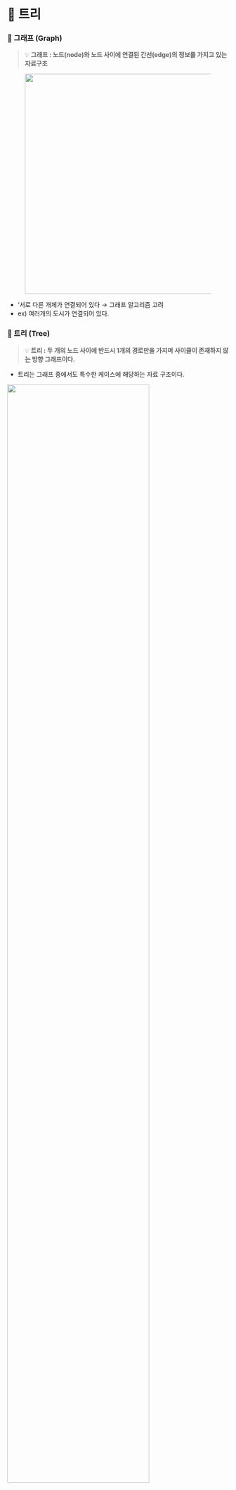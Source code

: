 # 🎄 트리

### 📎 그래프 (Graph)

> 💡 **그래프 : 노드(node)와 노드 사이에 연결된 간선(edge)의 정보를 가지고 있는 자료구조**

<figure>
<image src="https://user-images.githubusercontent.com/102219847/236390921-65e71330-1c1b-4e01-a741-cca82b821043.png" width="500">
  </figure>

- ‘서로 다른 개체가 연결되어 있다 → 그래프 알고리즘 고려
- ex) 여러개의 도시가 연결되어 있다.

### 📎 트리 (Tree)
  
> 💡 **트리 : 두 개의 노드 사이에 반드시 1개의 경로만을 가지며 사이클이 존재하지 않는 방향 그래프이다.**
- 트리는 그래프 중에서도 특수한 케이스에 해당하는 자료 구조이다.


<img src="https://user-images.githubusercontent.com/102219847/236392149-4a9bb29f-c831-465a-8253-e2d033296949.png" width="80%">

- 방향 그래프
- 계층적 구조 (부모-자식 관계)
- 사이클, 자체 간선 (self-loop)가 불가능
- 모든 자식 노드는 하나의 부모 노드를 가지며, 따라서 루트 노드는 하나만 존재

  → 노드가 N개인 트리는 항상 N-1개의 간선을 가짐

- 임의의 두 노드 간의 경로는 유일

---

## 📌 트리 종류
### ○ 편향 트리 (skew tree)

- 모든 노드들이 자식을 하나만 가진 트리
- 왼쪽 방향으로 자식을 하나만 가지면 left skew tree, 오른쪽으로 가지면 right skew tree라고 한다.
  
<img src="https://user-images.githubusercontent.com/102219847/236392615-bb54eecd-363e-4b28-9a49-4f209182fe58.png" width="50%">

### ○ 이진 트리 (Binary Tree)

- 각 노드의 차수 (자식 노드)가 2 이하인 트리

<img src="https://user-images.githubusercontent.com/102219847/236392654-aba70340-1143-4b69-94c8-641809108189.png" width="50%">

### ○ 이진 탐색 트리 (Binary Search Tree, BST)

- 순서화된 이진 트리 : 자식 노드가 2개 이하
- **탐색에 최적화**된 이진 트리, 하지만 재구성 할 때 트리 구조를 만들고 유지할 때 오버헤드가 크다.
- 노드의 왼쪽 자식은 부모의 값보다 작은 값을 가지며, 오른쪽 자식은 부모보다 큰 값을 가진다. (**왼쪽 자식 노드 < 부모 노드 < 오른쪽 자식 노드**)
- 중위 순회로 정렬된 순서를 읽을 수 있다.

![](https://blog.penjee.com/wp-content/uploads/2015/11/binary-search-tree-sorted-array-animation.gif)

### ○ m원 탐색 트리 (M-way Search Tree)

- 최대 m개의 서브 트리를 갖는 탐색 트리
- 이진 탐색 트리의 확장된 형태로 높이를 줄이기 위해 사용

![image](https://user-images.githubusercontent.com/102219847/236392825-da7be451-8d4e-46eb-bb29-c4b509d6cfbd.png)

- 다원 탐색 트리는 스스로 균형을 유지하기 못하기 때문에 불균형이 발생할 수 있으며, 이 경우 검색 성능이 떨어지게 된다.
<img src="https://user-images.githubusercontent.com/102219847/236392852-fc37bc20-016b-4dd2-b85d-4b4ec199e887.png" width="70%">


- 이를 보완하기 위해 스스로 균형을 유지하는 `Balanced Tree`가 있다.

### ○ 균형 트리 (B-Tree, Balanced Tree)

- m원 탐색 트리에서 높이 균형을 유지하는 트리
- 노드의 key의 수가 k개라면, 자식 node의 수는 k+1개이다.
- 루트와 잎 노드를 제외한 트리의 각 노드는 최소 m/2보다 크거나 같은 정수의 서브트리를 갖는다.
- 트리의 루트는 최소 2개의 서브트리를 갖는다.
- 트리의 모든 잎 노드는 같은 레벨에 있다.
- B+ tree, B* tree도 있다. ([참고](https://ssocoit.tistory.com/217))
  
<img src="https://user-images.githubusercontent.com/102219847/236392882-34ae78b0-6e92-4985-b3c7-65b76bde46df.png" width="70%">

### ○ AVL 트리 (Adelson-Velsky and Landis tree)
- 자가 균형 이진 탐색 트리, 스스로 균형을 잡는 데이터 구조이다.
- 이진탐색트리는 한쪽으로 노드가 쏠릴 수 있다. 최악의 경우 O(N)의 시간이 필요하다.
  -> 이런 단점을 극복할 수 있는 자료구조가 AVL 트리이다.
1. 이진 탐색 트리의 속성을 가진다.
2. 왼쪽, 오른쪽 서브 트리의 높이 차이가 최대 1이다.
3. 높이 차이가 1보다 커지면 회전 (rotation)을 균형을 맞춰 높이 차이를 줄인다.
4. 삽입, 검색, 삭제의 시간 복잡도가 O(logN)이다. (N : 노드의 개수)
- 균형이 무너졌는지 판단할 때 Balance Factor를 사용한다.
![image](https://github.com/daengnyangffojjag/CS-Interview/assets/102219847/947aaac4-c439-4a58-a544-ae61bbf8ebab)
- [참고](https://code-lab1.tistory.com/61)

### ○ Red-Black Tree
- 레드-블랙 트리는 자가 균형 이진 탐색트리이다. 
1. 모든 노드는 빨간색 혹은 검은색이다.
2. 루트 노드는 검은색이다.
3. 모든 리프 노드 (NIL)들은 검은색이다. (NIL: null leaf, 자료를 갖지 않고 트리의 끝을 나타내는 노드)
4. 빨간색 노드의 자식은 검은색이다.
  == No double red (빨간색 노드가 연속으로 나올 수 없다.)
4. 모든 리프 노드에서 Black Depth는 같다.
  == 리프노드에서 루트 노드까지 가는 경로에서 만나는 검은색 노드의 개수가 같다.
- 사용 예
  - Java 8 이후, HashMap의 Seperate Chaining에서 LinkedList 대신 RB tree를 사용한다. (O(N) -> O(logN))
  - Collection에서 ArrayList의 내부적인 알고리즘이 RBT로 이루어져 있다.
  - C++의 map의 내부 구현은 검색, 삽입, 삭제가 O(logN)으로 동작하는 RB 트리로 되어있다.
<img src="https://velog.velcdn.com/images/coastby/post/881c0a0f-dac3-44e8-bfb3-e2fe29fde0e8/image.png" width="60%">

### ○ AVL tree vs Red-Black tree
1) AVL tree
- 조회 시 더 빠르다.
- 노드에 색깔이 없다.
- 단점 : Balance factor나 height를 노드에 저장하기 때문에 각 노드 당 integer 값을 하나 저장하고 있어야 한다.
  
2) Red-Black tree
- 삽입, 삭제 작업 시 균형을 맞추기 위한 작업 횟수가 적다.
  RB : O(1), AVL : O(logN)
- 각 노드 당 색깔을 표현하는데 1bit만 필요하다.



## 📌 트리의 적용

**1️⃣ Spanning trees (신장 트리)**

- 그래프 내의 모든 정점을 포함하는 트리 구조
- 최소의 간선을 이용하여 모든 노드를 연결하고자 하는 경우

  → N개의 노드를 (N-1)개의 간선으로 연결

- 예) 통신 네트워크, 라우터에서 사용되는 최단 경로
<img width="497" alt="image" src="https://user-images.githubusercontent.com/102219847/236394716-0753b7b2-d564-42fb-a0e5-71cb82fb1a70.png">


**2️⃣ 이진 탐색 트리**

- 데이터를 정렬된 상태로 유지하는데 도움이 된다.

**3️⃣ 계층적 구조 데이터**

- 트리는 데이터를 계층 구조로 저장한다.
- 예) 폴더와 파일

**4️⃣ Syntax tree**

- 구문 트리는 컴파일러에서 사용되는 프로그램 소스 코드의 구조를 나타낸다.
- 컴파일러는 계층 구조로 된 정보를 추출하여 Syntax Tree로 만든다.

<img width="431" alt="image" src="https://user-images.githubusercontent.com/102219847/236393515-a712d610-b908-4806-b331-438548c55b97.png">


**5️⃣ Trie**

- 문자열을 빠르게 탐색할 수 있는 자료구조이다.
<img src="https://user-images.githubusercontent.com/102219847/236393041-600e527b-1ff3-4ab6-8d3f-689adf4c8026.png" width="50%">


**6️⃣ Heap**

- priority queue을 구현하는데 사용될 수 있다.
- 배열 형태로 표현할 수 있는 트리 데이터 구조이다.
- 예) 최소 힙은 항상 부모 노드가 자식 노드보다 크기가 작은 자료구조로 집합에서 가장 작은 수만을 꺼내올 때 유용한 자료구조이다.

**7️⃣ DB indexing**

- 데이터 베이스 인덱싱을 구현하는데 트리를 사용한다.
- 예) B-Tree, B+ Tree, AVL Tree

## 📌 트리 구조 장점

- 효율적인 삽입, 삭제, 검색이 가능
- 계층적인 구조를 가진다.
- List, LinkedList보다 적은 메모리 공간을 사용한다.

## 📌 트리 구조 단점

- 포인터를 위한 추가 메모리가 필요하다.
- 다른 데이터 구조에 비해 확장성이 제한된다.
- 대용량 데이터에는 적합하지 않다.
- 불균형이 심해지면 성능이 저하되고, 효율성이 떨어진다.

## 📌 트리의 순회

트리의 모든 노드들을 방문하는 과정을 트리 순회 (Treee Traversal)이라고 한다.

전위 순회 (Pre-order), 중위 순회 (In-order), 후위 순회 (Post-order) 세 가지가 있으며, 보통 재귀로 구현된다.

### ○ 전위 순회 (Pre-order)

전위 순회는 깊이 우선 순회 (Depth-First Traversal)이라고도 한다.

트리를 복사하거나, 전위 표기법을 구하는데 주로 사용된다. 트리를 복사할 때 전위 순회를 사용하는 이유는 트리를 생성할 때 자식 노드보다 부모 노드가 먼저 생성되어야 하기 때문이다.

1. root 노드를 방문한다.
2. 왼쪽 서브 트리를 전위 순회한다.
3. 오른쪽 서브 트리를 전위 순회 한다.

<img width="386" alt="image" src="https://user-images.githubusercontent.com/102219847/236394105-fcb70dc3-fabb-4b18-a826-b1888c5556d7.png">
`A → B → D → E → C → F → G`

### ○ 중위 순회 (In-order)

중위 순회는 왼쪽 오른쪽 대칭으로 순회하기 때문에 대칭 순회 (Symmetric traversal)이라고도 한다.

이진 탐색 트리에서 오른차순 또는 내림차순으로 값을 가져올 때 사용한다.

1. 왼쪽 서브 트리를 중위 순회한다.
2. root 노드를 방문한다.
3. 오른쪽 서브 트리를 중위 순회한다.

<img width="392" alt="image" src="https://user-images.githubusercontent.com/102219847/236394147-fe3d487c-509d-4f82-8903-0b05208cd8dd.png">
`D → B → E → A → F → C → G`

### ○ 후위 순회 (Post-order)

후위 순회는 주로 트리를 삭제하는데 사용된다.

이유는 부모노드를 삭제하기 전에 자식 노드를 삭제하는 순으로 노드를 삭제해야 하기 때문이다.

1. 왼쪽 서브트리를 후위 순회한다.
2. 오른쪽 서브트리를 후위 순회한다.
3. root노드를 방문한다.

<img width="387" alt="image" src="https://user-images.githubusercontent.com/102219847/236394176-fcdd2afd-e10f-4ad2-99f7-88258657f5bb.png">
`D → E → B → F → G → C → A`

### 참고
[https://www.geeksforgeeks.org/introduction-to-tree-data-structure-and-algorithm-tutorials/](https://www.geeksforgeeks.org/introduction-to-tree-data-structure-and-algorithm-tutorials/)
[https://yoongrammer.tistory.com/68](https://yoongrammer.tistory.com/68)
[https://laboputer.github.io/ps/2017/09/29/graph/](https://laboputer.github.io/ps/2017/09/29/graph/)
[https://hayden-archive.tistory.com/392](https://hayden-archive.tistory.com/392)
  

### 예상 질문
- 트리 자료 구조에 대해 설명해주세요.
- 트리의 종류에 대해 설명해주세요.
- 트리를 사용하는 예와 쓰는 이유에 대해 설명해주세요.
- 이진 탐색 트리에 대해 설명해주세요.
